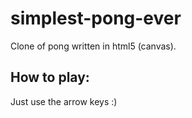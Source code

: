 simplest-pong-ever
==================

Clone of pong written in html5 (canvas).

How to play:
------------

Just use the arrow keys :)
